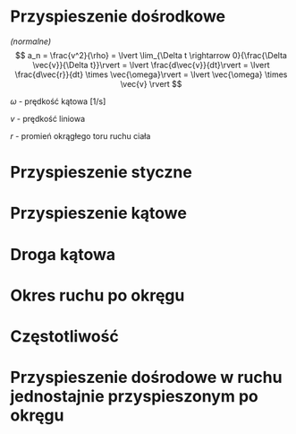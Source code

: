 # Przyspieszenie dośrodkowe
*(normalne)*
$$
a_n = \frac{v^2}{\rho} = \lvert \lim_{\Delta t \rightarrow 0}{\frac{\Delta \vec{v}}{\Delta t}}\rvert = \lvert \frac{d\vec{v}}{dt}\rvert = \lvert \frac{d\vec{r}}{dt} \times \vec{\omega}\rvert = \lvert \vec{\omega} \times \vec{v} \rvert
$$

$\omega$ - prędkość kątowa [1/s]

$v$ - prędkość liniowa

$r$ - promień okrągłego toru ruchu ciała

# Przyspieszenie styczne

# Przyspieszenie kątowe

# Droga kątowa

# Okres ruchu po okręgu

# Częstotliwość

# Przyspieszenie dośrodowe w ruchu jednostajnie przyspieszonym po okręgu
